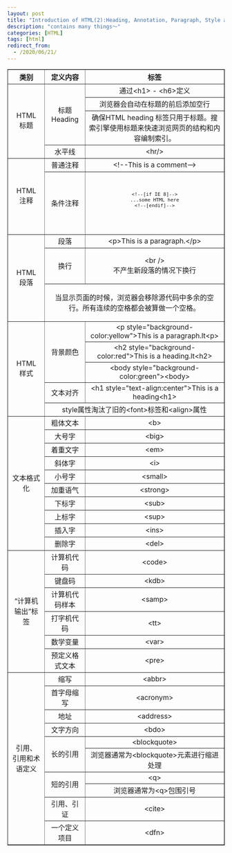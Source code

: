 ```yaml
---
layout: post
title: "Introduction of HTML(2):Heading, Annotation, Paragraph, Style and Formatting"
description: "contains many things～"
categories: [HTML]
tags: [html]
redirect_from:
  - /2020/06/21/
---
```


<table style="text-align: center;" border="1">
    <tr>
        <th>类别</th>
        <th>定义内容</th>
        <th>标签</th>
    </tr>
    <tr>
        <td rowspan="4">HTML<br />标题</td>
        <td rowspan="3">标题Heading</td>
        <td>通过&lt;h1&gt; - &lt;h6&gt;定义</td>
    </tr>
    <tr>
        <td>浏览器会自动在标题的前后添加空行</td>
    </tr>
    <tr>
        <td>确保HTML heading 标签只用于标题。搜索引擎使用标题来快速浏览网页的结构和内容编制索引。</td>
    </tr>
    <tr>
        <td>水平线</td>
        <td>&lt;hr/&gt;</td>
    </tr>
    <tr>
        <td rowspan="2">HTML<br />注释</td>
        <td>普通注释</td>
        <td>&lt;!--This is a comment--&gt;</td>
    </tr>
    <tr>
        <td>条件注释</td>
        <td>
            <code>
                <pre>
&lt;!--[if IE 8]--&gt;
...some HTML here
&lt;!--[endif]--&gt;
                </pre>
            </code>
        </td>
    </tr>
    <tr>
        <td rowspan="3">HTML<br />段落</td>
        <td>段落</td>
        <td>&lt;p&gt;This is a paragraph.&lt;/p&gt;</td>
    </tr>
    <tr>
        <td>换行</td>
        <td>
            <p>&lt;br /&gt;<br />不产生新段落的情况下换行</p>
        </td>
    </tr>
    <tr>
        <td colspan="2">
            <p>当显示页面的时候，浏览器会移除源代码中多余的空行。所有连续的空格都会被算做一个空格。</p>
        </td>
    </tr>
    <tr>
        <td rowspan="5">HTML<br />样式</td>
        <td rowspan="3">背景颜色</td>
        <td>&lt;p style="background-color:yellow"&gt;This is a paragraph.lt&lt;p&gt;</td>
    </tr>
    <tr>
        <td>&lt;h2 style="background-color:red"&gt;This is a heading.lt&lt;h2&gt;</td>
    </tr>
    <tr>
        <td>&lt;body style="background-color:green"&gt;&lt;body&gt;</td>
    </tr>
    <tr>
        <td>文本对齐</td>
        <td>&lt;h1 style="text-align:center"&gt;This is a heading&lt;h1&gt;</td>
    </tr>
    <tr>
        <td colspan="2">style属性淘汰了旧的&lt;font&gt;标签和&lt;align&gt;属性</td>
    </tr>
    <tr>
        <td rowspan="10">文本格式化</td>
        <td>粗体文本</td>
        <td>&lt;b&gt;</td>
    </tr>
    <tr>
        <td>大号字</td>
        <td>&lt;big&gt;</td>
    </tr>
    <tr>
        <td>着重文字</td>
        <td>&lt;em&gt;</td>
    </tr>
    <tr>
        <td>斜体字</td>
        <td>&lt;i&gt;</td>
    </tr>
    <tr>
        <td>小号字</td>
        <td>&lt;small&gt;</td>
    </tr>
    <tr>
        <td>加重语气</td>
        <td>&lt;strong&gt;</td>
    </tr>
    <tr>
        <td>下标字</td>
        <td>&lt;sub&gt;</td>
    </tr>
    <tr>
        <td>上标字</td>
        <td>&lt;sup&gt;</td>
    </tr>
    <tr>
        <td>插入字</td>
        <td>&lt;ins&gt;</td>
    </tr>
    <tr>
        <td>删除字</td>
        <td>&lt;del&gt;</td>
    </tr>
    <tr>
        <td rowspan="6">“计算机输出”标签</td>
        <td>计算机代码</td>
        <td>&lt;code&gt;</td>
    </tr>
    <tr>
        <td>键盘码</td>
        <td>&lt;kdb&gt;</td>
    </tr>
    <tr>
        <td>计算机代码样本</td>
        <td>&lt;samp&gt;</td>
    </tr>
    <tr>
        <td>打字机代码</td>
        <td>&lt;tt&gt;</td>
    </tr>
    <tr>
        <td>数学变量</td>
        <td>&lt;var&gt;</td>
    </tr>
    <tr>
        <td>预定义格式文本</td>
        <td>&lt;pre&gt;</td>
    </tr>
    <tr>
        <td rowspan="10">引用、<br />引用和术语定义</td>
        <td>缩写</td>
        <td>&lt;abbr&gt;</td>
    </tr>
    <tr>
        <td>首字母缩写</td>
        <td>&lt;acronym&gt;</td>
    </tr>
    <tr>
        <td>地址</td>
        <td>&lt;address&gt;</td>
    </tr>
    <tr>
        <td>文字方向</td>
        <td>&lt;bdo&gt;</td>
    </tr>
    <tr>
        <td rowspan="2">长的引用</td>
        <td>&lt;blockquote&gt;</td>
    </tr>
    <tr>
        <td>浏览器通常为&lt;blockquote&gt;元素进行缩进处理</td>
    </tr>
    <tr>
        <td rowspan="2">短的引用</td>
        <td>&lt;q&gt;</td>
    </tr>
    <tr>
        <td>浏览器通常为&lt;q&gt;包围引号</td>
    </tr>
    <tr>
        <td>引用、引证</td>
        <td>&lt;cite&gt;</td>
    </tr>
    <tr>
        <td>一个定义项目</td>
        <td>&lt;dfn&gt;</td>
    </tr>
</table>
